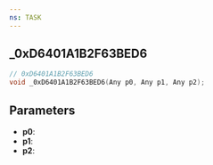 ```yaml
---
ns: TASK
---
```

## _0xD6401A1B2F63BED6

```c
// 0xD6401A1B2F63BED6
void _0xD6401A1B2F63BED6(Any p0, Any p1, Any p2);
```

## Parameters
* **p0**:
* **p1**:
* **p2**:
